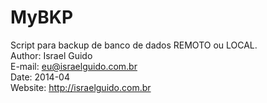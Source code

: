 MyBKP
===============

Script para backup de banco de dados REMOTO ou LOCAL. <br />
Author: Israel Guido <br />
E-mail: eu@israelguido.com.br <br />
Date: 2014-04 <br />
Website: http://israelguido.com.br <br />
